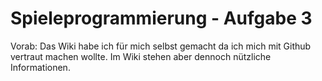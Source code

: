 # Spieleprogrammierung - Aufgabe 3
Vorab: Das Wiki habe ich für mich selbst gemacht da ich mich mit Github vertraut machen wollte.
Im Wiki stehen aber dennoch nützliche Informationen.
